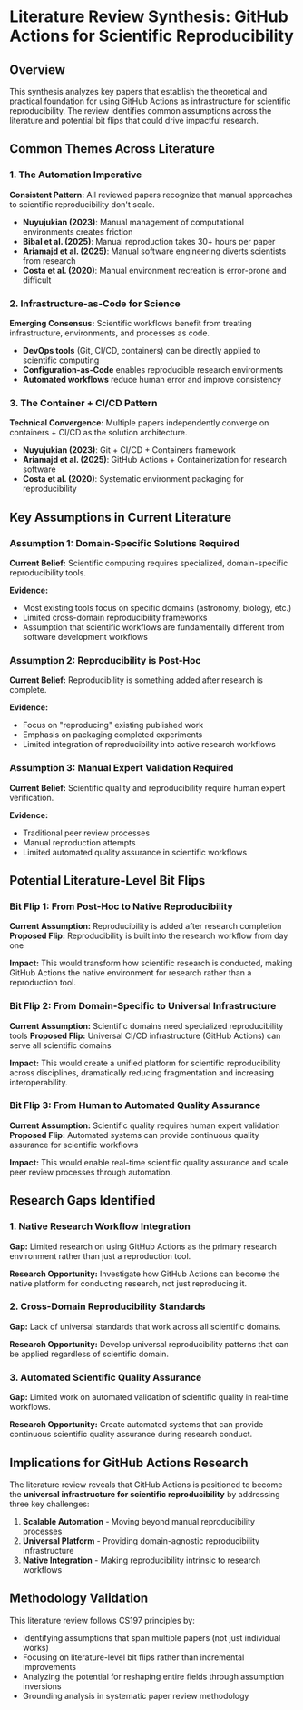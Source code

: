 # Literature Review Synthesis: GitHub Actions for Scientific Reproducibility

## Overview

This synthesis analyzes key papers that establish the theoretical and practical foundation for using GitHub Actions as infrastructure for scientific reproducibility. The review identifies common assumptions across the literature and potential bit flips that could drive impactful research.

## Common Themes Across Literature

### 1. The Automation Imperative
**Consistent Pattern:** All reviewed papers recognize that manual approaches to scientific reproducibility don't scale.
- **Nuyujukian (2023)**: Manual management of computational environments creates friction
- **Bibal et al. (2025)**: Manual reproduction takes 30+ hours per paper  
- **Ariamajd et al. (2025)**: Manual software engineering diverts scientists from research
- **Costa et al. (2020)**: Manual environment recreation is error-prone and difficult

### 2. Infrastructure-as-Code for Science
**Emerging Consensus:** Scientific workflows benefit from treating infrastructure, environments, and processes as code.
- **DevOps tools** (Git, CI/CD, containers) can be directly applied to scientific computing
- **Configuration-as-Code** enables reproducible research environments
- **Automated workflows** reduce human error and improve consistency

### 3. The Container + CI/CD Pattern
**Technical Convergence:** Multiple papers independently converge on containers + CI/CD as the solution architecture.
- **Nuyujukian (2023)**: Git + CI/CD + Containers framework
- **Ariamajd et al. (2025)**: GitHub Actions + Containerization for research software
- **Costa et al. (2020)**: Systematic environment packaging for reproducibility

## Key Assumptions in Current Literature

### Assumption 1: Domain-Specific Solutions Required
**Current Belief:** Scientific computing requires specialized, domain-specific reproducibility tools.

**Evidence:** 
- Most existing tools focus on specific domains (astronomy, biology, etc.)
- Limited cross-domain reproducibility frameworks
- Assumption that scientific workflows are fundamentally different from software development workflows

### Assumption 2: Reproducibility is Post-Hoc
**Current Belief:** Reproducibility is something added after research is complete.

**Evidence:**
- Focus on "reproducing" existing published work
- Emphasis on packaging completed experiments
- Limited integration of reproducibility into active research workflows

### Assumption 3: Manual Expert Validation Required
**Current Belief:** Scientific quality and reproducibility require human expert verification.

**Evidence:**
- Traditional peer review processes
- Manual reproduction attempts
- Limited automated quality assurance in scientific workflows

## Potential Literature-Level Bit Flips

### Bit Flip 1: From Post-Hoc to Native Reproducibility
**Current Assumption:** Reproducibility is added after research completion
**Proposed Flip:** Reproducibility is built into the research workflow from day one

**Impact:** This would transform how scientific research is conducted, making GitHub Actions the native environment for research rather than a reproduction tool.

### Bit Flip 2: From Domain-Specific to Universal Infrastructure  
**Current Assumption:** Scientific domains need specialized reproducibility tools
**Proposed Flip:** Universal CI/CD infrastructure (GitHub Actions) can serve all scientific domains

**Impact:** This would create a unified platform for scientific reproducibility across disciplines, dramatically reducing fragmentation and increasing interoperability.

### Bit Flip 3: From Human to Automated Quality Assurance
**Current Assumption:** Scientific quality requires human expert validation
**Proposed Flip:** Automated systems can provide continuous quality assurance for scientific workflows

**Impact:** This would enable real-time scientific quality assurance and scale peer review processes through automation.

## Research Gaps Identified

### 1. Native Research Workflow Integration
**Gap:** Limited research on using GitHub Actions as the primary research environment rather than just a reproduction tool.

**Research Opportunity:** Investigate how GitHub Actions can become the native platform for conducting research, not just reproducing it.

### 2. Cross-Domain Reproducibility Standards
**Gap:** Lack of universal standards that work across all scientific domains.

**Research Opportunity:** Develop universal reproducibility patterns that can be applied regardless of scientific domain.

### 3. Automated Scientific Quality Assurance
**Gap:** Limited work on automated validation of scientific quality in real-time workflows.

**Research Opportunity:** Create automated systems that can provide continuous scientific quality assurance during research conduct.

## Implications for GitHub Actions Research

The literature review reveals that GitHub Actions is positioned to become the **universal infrastructure for scientific reproducibility** by addressing three key challenges:

1. **Scalable Automation** - Moving beyond manual reproducibility processes
2. **Universal Platform** - Providing domain-agnostic reproducibility infrastructure  
3. **Native Integration** - Making reproducibility intrinsic to research workflows

## Methodology Validation

This literature review follows CS197 principles by:
- Identifying assumptions that span multiple papers (not just individual works)
- Focusing on literature-level bit flips rather than incremental improvements
- Analyzing the potential for reshaping entire fields through assumption inversions
- Grounding analysis in systematic paper review methodology
